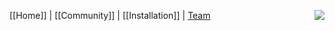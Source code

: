 [[Home]] | [[Community]] | [[Installation]] | [Team](https://github.com/orgs/OpenRoberta/teams/open-roberta-team) <img align="right" src="https://github.com/OpenRoberta/robertalab/blob/master/OpenRobertaServer/staticResources/css/img/Nepo_N.png">
